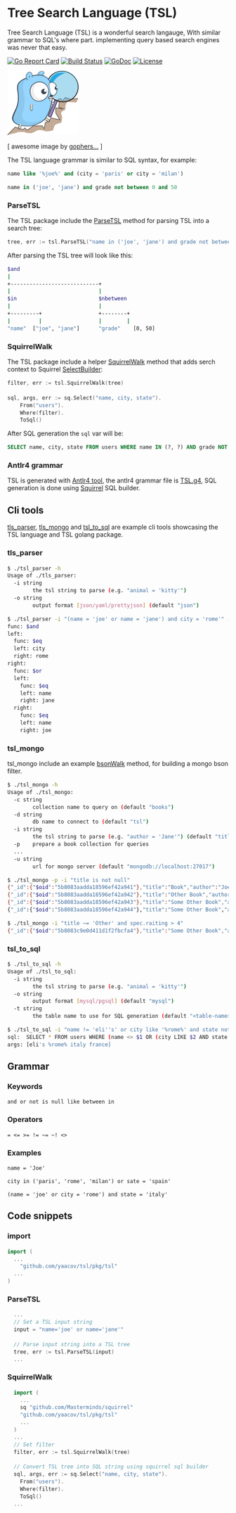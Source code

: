 # Tree Search Language (TSL)

Tree Search Language (TSL) is a wonderful search langauge, With similar grammar to SQL's
where part. implementing query based search engines was never that easy.

[![Go Report Card](https://goreportcard.com/badge/github.com/yaacov/tsl)](https://goreportcard.com/report/github.com/yaacov/tsl)
[![Build Status](https://travis-ci.org/yaacov/tsl.svg?branch=master)](https://travis-ci.org/yaacov/tsl)
[![GoDoc](https://godoc.org/github.com/yaacov/tsl/pkg/tsl?status.svg)](https://godoc.org/github.com/yaacov/tsl/pkg/tsl)
[![License](https://img.shields.io/badge/License-Apache%202.0-blue.svg)](https://opensource.org/licenses/Apache-2.0)

![TSL](/img/search.png?raw=true "TSL Logo")

[ awesome image by [gophers...](https://github.com/egonelbre/gophers) ]

The TSL language grammar is similar to SQL syntax, for example:
``` sql
name like '%joe%' and (city = 'paris' or city = 'milan')
```
``` sql
name in ('joe', 'jane') and grade not between 0 and 50
```

### ParseTSL

The TSL package include the [ParseTSL](https://godoc.org/github.com/yaacov/tsl/pkg/tsl#ParseTSL) method for parsing TSL into a search tree:
``` go
tree, err := tsl.ParseTSL("name in ('joe', 'jane') and grade not between 0 and 50")
```

After parsing the TSL tree will look like this:
``` bash
$and
|
+----------------------------+
|                            |
$in                          $nbetween
|                            |
+---------+                  +--------+
|         |                  |        |
"name"  ["joe", "jane"]      "grade"    [0, 50]
```

### SquirrelWalk

The TSL package include a helper [SquirrelWalk](/pkg/tsl/tsl.go) method that adds serch context to Squirrel [SelectBuilder](https://godoc.org/github.com/Masterminds/squirrel#SelectBuilder):

``` go
filter, err := tsl.SquirrelWalk(tree)

sql, args, err := sq.Select("name, city, state").
    From("users").
    Where(filter).
    ToSql()
```

After SQL generation the `sql` var will be:
``` sql
SELECT name, city, state FROM users WHERE name IN (?, ?) AND grade NOT BETWEEN ? AND ?
```

### Antlr4 grammar

TSL is generated with [Antlr4 tool](https://github.com/antlr/antlr4/), the antlr4 grammar file is [TSL.g4](/TSL.g4),
SQL generation is done using [Squirrel](https://github.com/Masterminds/squirrel) SQL builder.

## Cli tools

[tls_parser](/cmd/tsl_parser), [tls_mongo](/cmd/tsl_mongo) and [tsl_to_sql](/cmd/tsl_to_sql) are example cli tools showcasing the TSL language and TSL golang package.

### tls_parser

``` bash
$ ./tsl_parser -h
Usage of ./tls_parser:
  -i string
    	the tsl string to parse (e.g. "animal = 'kitty'")
  -o string
    	output format [json/yaml/prettyjson] (default "json")
```


``` bash
$ ./tsl_parser -i "(name = 'joe' or name = 'jane') and city = 'rome'" -o yaml
func: $and
left:
  func: $eq
  left: city
  right: rome
right:
  func: $or
  left:
    func: $eq
    left: name
    right: jane
  right:
    func: $eq
    left: name
    right: joe
```

### tsl_mongo

tsl_mongo include an example [bsonWalk](cmd/tsl_mongo/walk.go) method, for building a mongo bson filter.

``` bash
$ ./tsl_mongo -h
Usage of ./tsl_mongo:
  -c string
    	collection name to query on (default "books")
  -d string
    	db name to connect to (default "tsl")
  -i string
    	the tsl string to parse (e.g. "author = 'Jane'") (default "title is not null")
  -p	prepare a book collection for queries
  ...
  -u string
    	url for mongo server (default "mongodb://localhost:27017")
```

``` bash
$ ./tsl_mongo -p -i "title is not null"
{"_id":{"$oid":"5b8083aadda18596ef42a941"},"title":"Book","author":"Joe","spec":{"pages":{"$numberLong":"100"},"raiting":{"$numberLong":"4"}}}
{"_id":{"$oid":"5b8083aadda18596ef42a942"},"title":"Other Book","author":"Jane","spec":{"pages":{"$numberLong":"200"},"raiting":{"$numberLong":"3"}}}
{"_id":{"$oid":"5b8083aadda18596ef42a943"},"title":"Some Other Book","author":"Jane","spec":{"pages":{"$numberLong":"50"},"raiting":{"$numberLong":"5"}}}
{"_id":{"$oid":"5b8083aadda18596ef42a944"},"title":"Some Other Book","author":"Jane","spec":{"pages":{"$numberLong":"50"}}}
```
``` bash
$ ./tsl_mongo -i "title ~= 'Other' and spec.raiting > 4"
{"_id":{"$oid":"5b8083c9e0d411d1f2fbcfa4"},"title":"Some Other Book","author":"Jane","spec":{"pages":{"$numberLong":"50"},"raiting":{"$numberLong":"5"}}}
```

### tsl_to_sql

``` bash
$ ./tsl_to_sql -h
Usage of ./tsl_to_sql:
  -i string
    	the tsl string to parse (e.g. "animal = 'kitty'")
  -o string
    	output format [mysql/pgsql] (default "mysql")
  -t string
    	the table name to use for SQL generation (default "<table-name>")

```

``` bash
$ ./tsl_to_sql -i "name != 'eli''s' or city like '%rome%' and state not between 'italy' and 'france'" -t users -o pgsql
sql:  SELECT * FROM users WHERE (name <> $1 OR (city LIKE $2 AND state NOT BETWEEN $3 AND $4))
args: [eli's %rome% italy france]

```

## Grammar

### Keywords
```
and or not is null like between in
```
### Operators
```
= <= >= != ~= ~! <>
```
### Examples
```
name = 'Joe'
```
```
city in ('paris', 'rome', 'milan') or sate = 'spain'
```
```
(name = 'joe' or city = 'rome') and state = 'italy'
```

## Code snippets

### import

``` go
import (
  ...
	"github.com/yaacov/tsl/pkg/tsl"
  ...
)
```

### ParseTSL

``` go
  ...
  // Set a TSL input string
  input = "name='joe' or name='jane'"

  // Parse input string into a TSL tree
  tree, err := tsl.ParseTSL(input)
  ...
```

### SquirrelWalk

``` go
  import (
    ...
    sq "github.com/Masterminds/squirrel"
    "github.com/yaacov/tsl/pkg/tsl"
    ...
  )
  ...
  // Set filter
  filter, err := tsl.SquirrelWalk(tree)

  // Convert TSL tree into SQL string using squirrel sql builder
  sql, args, err := sq.Select("name, city, state").
    From("users").
    Where(filter).
    ToSql()
  ...
```
